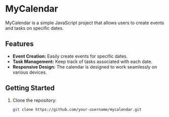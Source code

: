 # MyCalendar

MyCalendar is a simple JavaScript project that allows users to create events and tasks on specific dates.

## Features

- **Event Creation:** Easily create events for specific dates.
- **Task Management:** Keep track of tasks associated with each date.
- **Responsive Design:** The calendar is designed to work seamlessly on various devices.

## Getting Started

1. Clone the repository:

   ```bash
   git clone https://github.com/your-username/mycalendar.git
